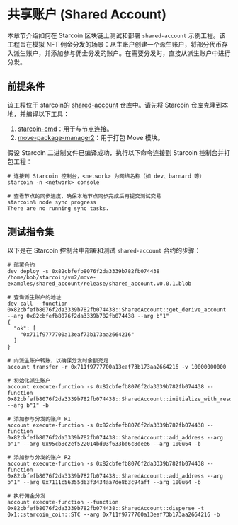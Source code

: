 # 共享账户 (Shared Account)

本章节介绍如何在 Starcoin 区块链上测试和部署 `shared-account` 示例工程。该工程旨在模拟 NFT 佣金分发的场景：从主账户创建一个派生账户，将部分代币存入派生账户，并添加参与佣金分发的账户。在需要分发时，直接从派生账户中进行分发。

## 前提条件

该工程位于 starcoin的 [shared-account](https://github.com/starcoinorg/starcoin/tree/dual-verse-dag/vm2/move-examples/shared_account) 仓库中。请先将 Starcoin 仓库克隆到本地，并编译以下工具：

1. [starcoin-cmd](https://github.com/starcoinorg/starcoin/tree/dual-verse-dag/cmd/starcoin)：用于与节点连接。
2. [move-package-manager2](https://github.com/starcoinorg/starcoin/tree/dual-verse-dag/vm2/move-package-manager)：用于打包 Move 模块。

假设 Starcoin 二进制文件已编译成功，执行以下命令连接到 Starcoin 控制台并打包工程：

```shell
# 连接到 Starcoin 控制台，<network> 为网络名称（如 dev、barnard 等）
starcoin -n <network> console

# 查看节点的同步进度，确保本地节点同步完成后再提交测试交易
starcoin% node sync progress
There are no running sync tasks.
```

## 测试指令集

以下是在 Starcoin 控制台中部署和测试 `shared-account` 合约的步骤：

```shell
# 部署合约
dev deploy -s 0x82cbfefb8076f2da3339b782fb074438 /home/bob/starcoin/vm2/move-examples/shared_account/release/shared_account.v0.0.1.blob

# 查询派生账户的地址
dev call --function 0x82cbfefb8076f2da3339b782fb074438::SharedAccount::get_derive_account --arg 0x82cbfefb8076f2da3339b782fb074438 --arg b"1"
{
  "ok": [
    "0x711f9777700a13eaf73b173aa2664216"
  ]
}

# 向派生账户转账，以确保分发时余额充足
account transfer -r 0x711f9777700a13eaf73b173aa2664216 -v 10000000000

# 初始化派生账户
account execute-function -s 0x82cbfefb8076f2da3339b782fb074438 --function 0x82cbfefb8076f2da3339b782fb074438::SharedAccount::initialize_with_resource_account --arg b"1" -b

# 添加参与分发的账户 R1
account execute-function -s 0x82cbfefb8076f2da3339b782fb074438 --function 0x82cbfefb8076f2da3339b782fb074438::SharedAccount::add_address --arg b"1" --arg 0x95cb8c2ef522014bd03f633bd6c8dee6 --arg 100u64 -b

# 添加参与分发的账户 R2
account execute-function -s 0x82cbfefb8076f2da3339b782fb074438 --function 0x82cbfefb8076f2da3339b782fb074438::SharedAccount::add_address --arg b"1" --arg 0x7111c56355d63f3434aa7de8b3c94aff --arg 100u64 -b

# 执行佣金分发
account execute-function --function 0x82cbfefb8076f2da3339b782fb074438::SharedAccount::disperse -t 0x1::starcoin_coin::STC --arg 0x711f9777700a13eaf73b173aa2664216 -b
```